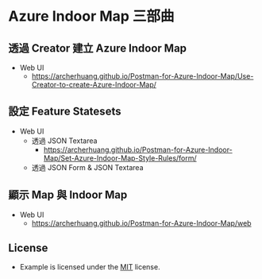 # Azure Indoor Map 三部曲

## 透過 Creator 建立 Azure Indoor Map
* Web UI
  * https://archerhuang.github.io/Postman-for-Azure-Indoor-Map/Use-Creator-to-create-Azure-Indoor-Map/

## 設定 Feature Statesets
* Web UI
  * 透過 JSON Textarea
    * https://archerhuang.github.io/Postman-for-Azure-Indoor-Map/Set-Azure-Indoor-Map-Style-Rules/form/
  * 透過  JSON Form & JSON Textarea

## 顯示 Map 與 Indoor Map
* Web UI
  * https://archerhuang.github.io/Postman-for-Azure-Indoor-Map/web

## License
* Example is licensed under the [MIT](./LICENSE) license.